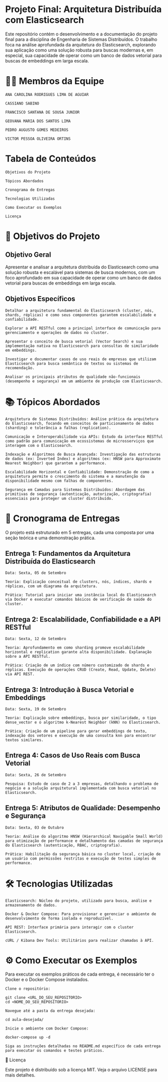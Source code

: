 # Projeto Final: Arquitetura Distribuída com Elasticsearch

Este repositório contém o desenvolvimento e a documentação do projeto final para a disciplina de Engenharia de Sistemas Distribuídos. O trabalho foca na análise aprofundada da arquitetura do Elasticsearch, explorando sua aplicação como uma solução robusta para buscas modernas e, em especial, sua capacidade de operar como um banco de dados vetorial para buscas de embeddings em larga escala.

# 👨‍💻 Membros da Equipe

    ANA CAROLINA RODRIGUES LIMA DE AGUIAR

    CASSIANO SABINO

    FRANCISCO SANTANA DE SOUSA JUNIOR

    GEOVANA MARIA DOS SANTOS LIMA

    PEDRO AUGUSTO GOMES MEDEIROS

    VICTOR PESSOA OLIVEIRA ORTINS

# Tabela de Conteúdos

    Objetivos do Projeto

    Tópicos Abordados

    Cronograma de Entregas

    Tecnologias Utilizadas

    Como Executar os Exemplos

    Licença

# 🎯 Objetivos do Projeto
## Objetivo Geral

Apresentar e analisar a arquitetura distribuída do Elasticsearch como uma solução robusta e escalável para sistemas de busca modernos, com um foco aprofundado em sua capacidade de operar como um banco de dados vetorial para buscas de embeddings em larga escala.

## Objetivos Específicos

    Detalhar a arquitetura fundamental do Elasticsearch (cluster, nós, shards, réplicas) e como seus componentes garantem escalabilidade e confiabilidade.

    Explorar a API RESTful como a principal interface de comunicação para gerenciamento e operações de dados no cluster.

    Apresentar o conceito de busca vetorial (Vector Search) e sua implementação nativa no Elasticsearch para consultas de similaridade em embeddings.

    Investigar e documentar casos de uso reais de empresas que utilizam Elasticsearch para busca semântica de textos ou sistemas de recomendação.

    Analisar os principais atributos de qualidade não-funcionais (desempenho e segurança) em um ambiente de produção com Elasticsearch.

# 📚 Tópicos Abordados

    Arquitetura de Sistemas Distribuídos: Análise prática da arquitetura do Elasticsearch, focando em conceitos de particionamento de dados (sharding) e tolerância a falhas (replication).

    Comunicação e Interoperabilidade via APIs: Estudo da interface RESTful como padrão para comunicação em ecossistemas de microsserviços que interagem com o Elasticsearch.

    Indexação e Algoritmos de Busca Avançada: Investigação das estruturas de dados (ex: Inverted Index) e algoritmos (ex: HNSW para Approximate Nearest Neighbor) que garantem a performance.

    Escalabilidade Horizontal e Confiabilidade: Demonstração de como a arquitetura permite o crescimento do sistema e a manutenção da disponibilidade mesmo com falhas de componentes.

    Segurança em Camadas para Sistemas Distribuídos: Abordagem das primitivas de segurança (autenticação, autorização, criptografia) essenciais para proteger um cluster distribuído.

# 🚀 Cronograma de Entregas

O projeto está estruturado em 5 entregas, cada uma composta por uma seção teórica e uma demonstração prática.

## Entrega 1: Fundamentos da Arquitetura Distribuída do Elasticsearch

    Data: Sexta, 05 de Setembro

    Teoria: Explicação conceitual de clusters, nós, índices, shards e réplicas, com um diagrama da arquitetura.

    Prática: Tutorial para iniciar uma instância local do Elasticsearch via Docker e executar comandos básicos de verificação de saúde do cluster.

## Entrega 2: Escalabilidade, Confiabilidade e a API RESTful

    Data: Sexta, 12 de Setembro

    Teoria: Aprofundamento em como sharding promove escalabilidade horizontal e replication garante alta disponibilidade. Explanação sobre a API RESTful.

    Prática: Criação de um índice com número customizado de shards e réplicas. Execução de operações CRUD (Create, Read, Update, Delete) via API REST.

## Entrega 3: Introdução à Busca Vetorial e Embeddings

    Data: Sexta, 19 de Setembro

    Teoria: Explicação sobre embeddings, busca por similaridade, o tipo dense_vector e o algoritmo k-Nearest Neighbor (kNN) no Elasticsearch.

    Prática: Criação de um pipeline para gerar embeddings de texto, indexação dos vetores e execução de uma consulta knn para encontrar textos similares.

## Entrega 4: Casos de Uso Reais com Busca Vetorial

    Data: Sexta, 26 de Setembro

    Pesquisa: Estudo de caso de 2 a 3 empresas, detalhando o problema de negócio e a solução arquitetural implementada com busca vetorial no Elasticsearch.

## Entrega 5: Atributos de Qualidade: Desempenho e Segurança

    Data: Sexta, 03 de Outubro

    Teoria: Análise do algoritmo HNSW (Hierarchical Navigable Small World) para otimização de performance e detalhamento das camadas de segurança do Elasticsearch (autenticação, RBAC, criptografia).

    Prática: Habilitação da segurança básica no cluster local, criação de um usuário com permissões restritas e execução de testes simples de performance.

# 🛠️ Tecnologias Utilizadas

    Elasticsearch: Núcleo do projeto, utilizado para busca, análise e armazenamento de dados.

    Docker & Docker Compose: Para provisionar e gerenciar o ambiente de desenvolvimento de forma isolada e reproduzível.

    API REST: Interface primária para interagir com o cluster Elasticsearch.

    cURL / Kibana Dev Tools: Utilitários para realizar chamadas à API.

# ⚙️ Como Executar os Exemplos

Para executar os exemplos práticos de cada entrega, é necessário ter o Docker e o Docker Compose instalados.

    Clone o repositório:

    git clone <URL_DO_SEU_REPOSITORIO>
    cd <NOME_DO_SEU_REPOSITORIO>

    Navegue até a pasta da entrega desejada:

    cd aula-desejada/

    Inicie o ambiente com Docker Compose:

    docker-compose up -d

    Siga as instruções detalhadas no README.md específico de cada entrega para executar os comandos e testes práticos.

📄 Licença

Este projeto é distribuído sob a licença MIT. Veja o arquivo LICENSE para mais detalhes.